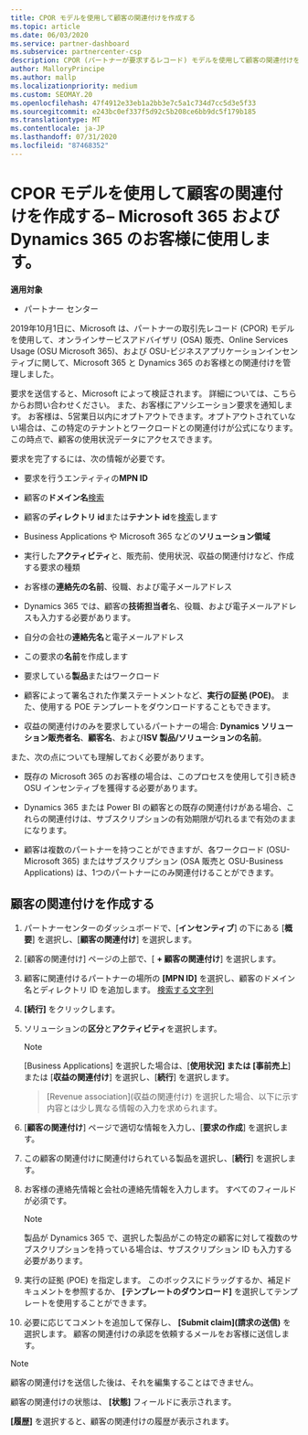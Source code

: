 ```yaml
---
title: CPOR モデルを使用して顧客の関連付けを作成する
ms.topic: article
ms.date: 06/03/2020
ms.service: partner-dashboard
ms.subservice: partnercenter-csp
description: CPOR (パートナーが要求するレコード) モデルを使用して顧客の関連付けを作成します。 Microsoft 365 と Dynamics 365 の顧客の売上、使用状況、& インセンティブを管理するのに役立ちます。
author: MalloryPrincipe
ms.author: mallp
ms.localizationpriority: medium
ms.custom: SEOMAY.20
ms.openlocfilehash: 47f4912e33eb1a2bb3e7c5a1c734d7cc5d3e5f33
ms.sourcegitcommit: e243bc0ef337f5d92c5b208ce6bb9dc5f179b185
ms.translationtype: MT
ms.contentlocale: ja-JP
ms.lasthandoff: 07/31/2020
ms.locfileid: "87468352"
---
```

# <a name="create-a-customer-association-via-the-cpor-model--use-for-microsoft-365-and-dynamics-365-customers"></a>CPOR モデルを使用して顧客の関連付けを作成する– Microsoft 365 および Dynamics 365 のお客様に使用します。

**適用対象**

- パートナー センター

2019年10月1日に、Microsoft は、パートナーの取引先レコード (CPOR) モデルを使用して、オンラインサービスアドバイザリ (OSA) 販売、Online Services Usage (OSU Microsoft 365)、および OSU-ビジネスアプリケーションインセンティブに関して、Microsoft 365 と Dynamics 365 のお客様との関連付けを管理しました。

要求を送信すると、Microsoft によって検証されます。 詳細については、こちらからお問い合わせください。 また、お客様にアソシエーション要求を通知します。 お客様は、5営業日以内にオプトアウトできます。オプトアウトされていない場合は、この特定のテナントとワークロードとの関連付けが公式になります。 この時点で、顧客の使用状況データにアクセスできます。 

要求を完了するには、次の情報が必要です。

- 要求を行うエンティティの**MPN ID**

- 顧客の**ドメイン名**[検索](find-domain-name.md)

- 顧客の**ディレクトリ id**または**テナント id**を[検索](find-domain-name.md)します

- Business Applications や Microsoft 365 などの**ソリューション領域**

- 実行した**アクティビティ**と、販売前、使用状況、収益の関連付けなど、作成する要求の種類

- お客様の**連絡先の名前**、役職、および電子メールアドレス

- Dynamics 365 では、顧客の**技術担当者**名、役職、および電子メールアドレスも入力する必要があります。

- 自分の会社の**連絡先名**と電子メールアドレス

- この要求の**名前**を作成します

- 要求している**製品**またはワークロード

- 顧客によって署名された作業ステートメントなど、**実行の証拠 (POE)**。 また、使用する POE テンプレートをダウンロードすることもできます。

- 収益の関連付けのみを要求しているパートナーの場合: **Dynamics ソリューション販売者名**、**顧客名**、および**ISV 製品/ソリューションの名前**。 

また、次の点についても理解しておく必要があります。

- 既存の Microsoft 365 のお客様の場合は、このプロセスを使用して引き続き OSU インセンティブを獲得する必要があります。

- Dynamics 365 または Power BI の顧客との既存の関連付けがある場合、これらの関連付けは、サブスクリプションの有効期限が切れるまで有効のままになります。

- 顧客は複数のパートナーを持つことができますが、各ワークロード (OSU-Microsoft 365) またはサブスクリプション (OSA 販売と OSU-Business Applications) は、1つのパートナーにのみ関連付けることができます。

## <a name="create-a-customer-association"></a>顧客の関連付けを作成する

1. パートナーセンターのダッシュボードで、[**インセンティブ**] の下にある [**概要**] を選択し、[**顧客の関連付け**] を選択します。 

2. [顧客の関連付け] ページの上部で、[ **+ 顧客の関連付け**] を選択します。

3. 顧客に関連付けるパートナーの場所の **[MPN ID]** を選択し、顧客のドメイン名とディレクトリ ID を追加します。 [検索する文字列](find-domain-name.md)

4. **[続行]** をクリックします。

5. ソリューションの**区分**と**アクティビティ**を選択します。 

   >[!Note]
   >
   >[Business Applications] を選択した場合は、[**使用状況] または [事前売上**] または [**収益の関連付け**] を選択し、[**続行**] を選択します。 

   >[Revenue association]\(収益の関連付け\) を選択した場合、以下に示す内容とは少し異なる情報の入力を求められます。

6. [**顧客の関連付け**] ページで適切な情報を入力し、[**要求の作成**] を選択します。

7. この顧客の関連付けに関連付けられている製品を選択し、[**続行**] を選択します。

8. お客様の連絡先情報と会社の連絡先情報を入力します。 すべてのフィールドが必須です。 

   >[!NOTE]
   >製品が Dynamics 365 で、選択した製品がこの特定の顧客に対して複数のサブスクリプションを持っている場合は、サブスクリプション ID も入力する必要があります。

9. 実行の証拠 (POE) を指定します。 このボックスにドラッグするか、補足ドキュメントを参照するか、 **[テンプレートのダウンロード]** を選択してテンプレートを使用することができます。 

10. 必要に応じてコメントを追加して保存し、 **[Submit claim]\(請求の送信\)** を選択します。 顧客の関連付けの承認を依頼するメールをお客様に送信します。

   >[!NOTE]
   >顧客の関連付けを送信した後は、それを編集することはできません。

顧客の関連付けの状態は、 **[状態]** フィールドに表示されます。

**[履歴]** を選択すると、顧客の関連付けの履歴が表示されます。
